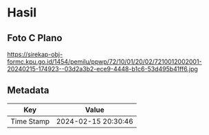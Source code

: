 # Hasil

## Foto C Plano

https://sirekap-obj-formc.kpu.go.id/1454/pemilu/ppwp/72/10/01/20/02/7210012002001-20240215-174923--03d2a3b2-ece9-4448-b1c6-53d495b41ff6.jpg


## Metadata

| Key        | Value               |
| ---------- | ------------------- |
| Time Stamp | 2024-02-15 20:30:46 |



